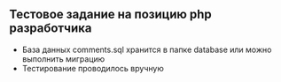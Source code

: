 ## Тестовое задание на позицию php разработчика
- База данных comments.sql хранится в папке database или можно выполнить миграцию
- Тестирование проводилось вручную

